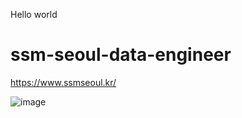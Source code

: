 Hello world
# ssm-seoul-data-engineer
https://www.ssmseoul.kr/

![image](https://user-images.githubusercontent.com/49705932/161286297-9ecc0700-eff6-4bc5-b492-4a9c6ea13ff3.png)


